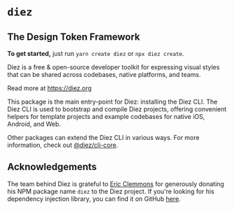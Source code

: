 # `diez`

## The Design Token Framework

**To get started,** just run `yarn create diez` or `npx diez create`.

Diez is a free & open-source developer toolkit for expressing visual styles that can be shared across codebases, native platforms, and teams.

Read more at https://diez.org

This package is the main entry-point for Diez: installing the Diez CLI.  The Diez CLI is used to bootstrap and compile Diez projects, offering convenient helpers for template projects and example codebases for native iOS, Android, and Web.

Other packages can extend the Diez CLI in various ways. For more information, check out [@diez/cli-core](https://github.com/diez/diez/tree/master/src/cli/cli-core).

## Acknowledgements

The team behind Diez is grateful to [Eric Clemmons](https://github.com/ericclemmons) for generously donating his NPM package name `diez` to the Diez project. If you're looking for his dependency injection library, you can find it on GitHub [here](https://github.com/ericclemmons/diez).
